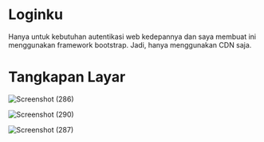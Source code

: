 # Loginku
Hanya untuk kebutuhan autentikasi web kedepannya dan saya membuat ini menggunakan framework bootstrap. Jadi, hanya menggunakan CDN saja.

# Tangkapan Layar
![Screenshot (286)](https://user-images.githubusercontent.com/83481679/214953708-659784bb-936f-4dff-b5aa-ed0ffe1dfbc9.png)

![Screenshot (290)](https://user-images.githubusercontent.com/83481679/214954516-ac1c0c50-f831-42e5-95cb-d49397714e16.png)

![Screenshot (287)](https://user-images.githubusercontent.com/83481679/214954630-447334c7-8a51-4670-a0fe-67da8cdea0ec.png)

